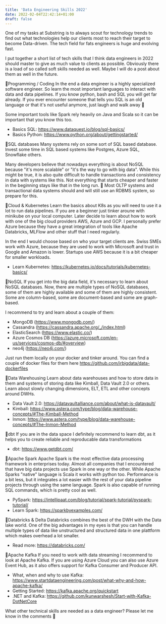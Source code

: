 ```yaml
---
title: 'Data Engineering Skills 2022'
date: 2022-02-04T22:42:14+01:00
draft: false
---
```


One of my tasks at Substring is to always scout for technology trends to find out what technologies help our clients most to reach their target to become Data-driven. The tech field for fats engineers is huge and evolving fast.

I put together a short list of tech skills that I think data engineers in 2022 should master to give as much value to clients as possible. Obviously there is a load of so called soft skills needed as well. Maybe I will do a post about them as well in the future.

🔹Programming / Coding
In the end a data engineer is a highly specialized software engineer. So learn the most important languages to interact with data and data pipelines. If you know python, bash and SQL you will get far already. If you ever encounter someone that tells you SQL is an old language or that it's not useful anymore, just laugh and walk away 🤣

Some important tools like Spark rely heavily on Java and Scala so it can be important that you know this too.

- Basics SQL: https://www.dataquest.io/blog/sql-basics/
- Basics Python: https://www.python.org/about/gettingstarted/

🔹SQL databases
Many systems rely on some sort of SQL based database. Invest some time in SQL based systems like Postgres, Azure SQL, Snowflake others. 

Many developers believe that nowadays everything is about NoSQL because "it's more scalable" or "it's the way to go with big data". While this might be true, it is also quite difficult to handle transactions and consistency in data with systems like this. Not everything that starts cheaper and faster in the beginning stays like that in the long run. 🤔 Most OLTP systems and transactional data systems should and will still use an RDBMS system, so prepare for this.

🔹Cloud & Kubernetes
Learn the basics about K8s as you will need to use it a lot to run data pipelines. If you are a beginner just tinker aroune with minikube on your local computer. Later decide to learn about how to work with one of the big cloud providers AWS, Azure and GCP. I personally prefer Azure because they have a great integration of tools like Apache Databricks, MLFlow and other stuff that I need regularly. 

In the end I would choose based on who your target clients are. Swiss SMEs work with Azure, because they are used to work with Microsoft and trust in Google and Amazon is lower. Startups use AWS because it is a bit cheaper for smaller workloads.

- Learn Kubernetes: https://kubernetes.io/docs/tutorials/kubernetes-basics/

🔹NoSQL
If you get into the big data field, it's necessary to learn about NoSQL databases. Now, there are multiple types of NoSQL databases, some of them are highly available and some of them are highly consistent. Some are column-based, some are document-based and some are graph-based.

I recommend to try and learn about a couple of them:
- MongoDB (https://www.mongodb.com/)
- Cassandra (https://cassandra.apache.org/_/index.html)
- ElasticSearch (https://www.elastic.co/)
- Azure Cosmos DB (https://azure.microsoft.com/en-us/services/cosmos-db/#overview)
- neo4j (https://neo4j.com/)

Just run them locally on your docker and tinker around. You can find a couple of docker files for them here https://github.com/irbigdata/data-dockerfiles

🔹Data Warehousing
Learn about data warehouses and how to store data in them and systems of storing data like Kimball, Data Vault 2.0 or others. Learn about slowly changing dimensions, ELT, ETL and other concepts around DWHs.

- Data Vault 2.0: https://datavaultalliance.com/about/what-is-datavault/
- Kimball: https://www.astera.com/type/blog/data-warehouse-concepts/#The-Kimball-Method
- Inmon: https://www.astera.com/type/blog/data-warehouse-concepts/#The-Inmon-Method

🔹dbt
If you are in the data space I definitely recommend to learn dbt, as it helps you to create reliable and reproducable data transformations

- dbt: https://www.getdbt.com/

🔹Apache Spark
Apache Spark is the most effective data processing framework in enterprises today. Almost all companies that I encountered that have big data projects use Spark in one way or the other.
While Apache Sparks "native" language is Scala it works with python too. Performance is a bit less, but it integrates a lot easier with the rest of your data pipeline projects through using the same language. Spark is also capable of running SQL commands, which is pretty cool as well.

- PySpark: https://intellipaat.com/blog/tutorial/spark-tutorial/pyspark-tutorial/
- Learn Spark: https://sparkbyexamples.com/

🔹Databricks & Delta
Databricks combines the best of the DWH with the Data lake world. One of the big advantages in my eyes is that you can handle multiple types of data like unstructured and structured data in one plattform which makes overhead a lot smaller.

- Read more: https://databricks.com/

🔹Apache Kafka
If you need to work with data streaming I recommend to look at Apache Kafka. If you are using Azure Cloud you can also use Azure Event Hub, as it also offers support for Kafka Consumer and Producer API.

- What, when and why to use Kafka: https://www.startdataengineering.com/post/what-why-and-how-apache-kafka/
- Getting Started: https://kafka.apache.org/quickstart
- .NET and Kafka: https://github.com/kunwarshesh/Start-with-Kafka-DotNetCore

What other technical skills are needed as a data engineer? Please let me know in the comments 📩


